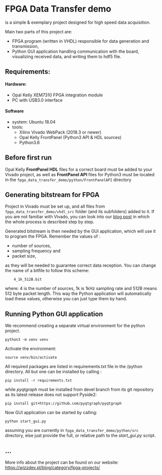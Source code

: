 
# FPGA Data Transfer demo
is a simple & exemplary project designed for high speed data acquisition.

Main two parts of this project are:
* FPGA program (written in VHDL) responsible for data generation and transmission,
* Python GUI application handling communication with the board, visualizing received data, and writing them to hdf5 file.


## Requirements:

#### Hardware:
- Opal Kelly XEM7310   FPGA integration module
- PC with USB3.0 interface

#### Software
- system: Ubuntu 18.04
- tools: 	
	- Xilinx Vivado WebPack (2018.3 or newer)
	- Opal Kelly FrontPanel (Python3 API & HDL sources)
	- Python3.6 

 
## Before first run
Opal Kelly **FrontPanel HDL** files for a correct board must be added to your Vivado project, as well as **FrontPanel API** files for Python3 must be located in the `fpga_data_transfer_demo/python/FrontPanelAPI`  directory

## Generating bitstream for FPGA
Project in Vivado must be set up, and all files from `fpga_data_transfer_demo/vhdl_src` folder (and its subfolders) added to it. 
If you are not familiar with Vivado,  you can look into our [blog post](https://wizzdev.pl/blog/fpga-data-transfer-demo-2/) in which the whole process is described step by step.

Generated bitstream  is then needed by the GUI application, which will use it to program the FPGA. Remember the values of :  
- number of sources, 
- sampling frequency and 
- packet size, 

as they will be needed to guarantee correct data reception.
You can change the name of a bitfile to follow this scheme:
	
		4_1k_512B.bit
where: 4 is the number of sources, 1k is 1kHz sampling rate and 512B means 512 byte packet length. This way the Python application will automatically load these values, otherwise you can just type them by hand.

## Running Python GUI application

We recommend creating a separate virtual environment for the python project.
		
	python3 -m venv venv
 Activate the environment:
 
	source venv/bin/activate

All required packages are listed in requirements.txt file in the /python  directory. All but one can be installed by calling :

	pip install -r requirements.txt

while *pyqtgraph* must be installed from devel branch from its git repository as its latest release does not support Pyside2:

	pip install git+https://github.com/pyqtgraph/pyqtgraph

Now GUI application can be started by calling:
	
	python start_gui.py
assuming you are currently in `fpga_data_transfer_demo/python/src` directory, else just provide the full, or relative path to the *start_gui.py* script.


## ...
More info about the project can be found on our website:
https://wizzdev.pl/blog/category/fpga-projects/
